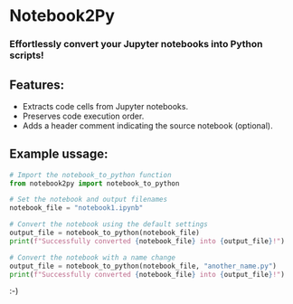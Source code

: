 # Notebook2Py
### Effortlessly convert your Jupyter notebooks into Python scripts!

## Features:

* Extracts code cells from Jupyter notebooks.
* Preserves code execution order.
* Adds a header comment indicating the source notebook (optional).

## Example ussage:

```python
# Import the notebook_to_python function
from notebook2py import notebook_to_python

# Set the notebook and output filenames
notebook_file = "notebook1.ipynb"

# Convert the notebook using the default settings
output_file = notebook_to_python(notebook_file)
print(f"Successfully converted {notebook_file} into {output_file}!")

# Convert the notebook with a name change
output_file = notebook_to_python(notebook_file, "another_name.py")
print(f"Successfully converted {notebook_file} into {output_file}!")
```

:-)